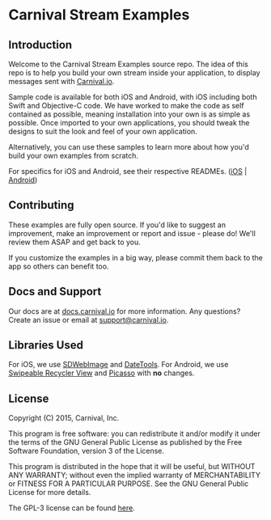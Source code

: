 # Carnival Stream Examples

## Introduction

Welcome to the Carnival Stream Examples source repo. The idea of this repo is to help you build your own stream inside your application, to display messages sent with [Carnival.io](https://www.carnival.io). 

Sample code is available for both iOS and Android, with iOS including both Swift and Objective-C code. We have worked to make the code as self contained as possible, meaning installation into your own is as simple as possible. Once imported to your own applications, you should tweak the designs to suit the look and feel of your own application. 

Alternatively, you can use these samples to learn more about how you'd build your own examples from scratch. 

For specifics for iOS and Android, see their respective READMEs. ([iOS](https://github.com/carnivalmobile/carnival-stream-examples/tree/master/iOS) | [Android](https://github.com/carnivalmobile/carnival-stream-examples/tree/master/Android))

## Contributing
These examples are fully open source. If you'd like to suggest an improvement, make an improvement or report and issue - please do! We'll review them ASAP and get back to you. 

If you customize the examples in a big way, please commit them back to the app so others can benefit too. 

## Docs and Support
Our docs are at [docs.carnival.io](docs.carnival.io) for more information. Any questions? Create an issue or email at [support@carnival.io](support@carnival.io).

## Libraries Used
For iOS, we use [SDWebImage](https://github.com/rs/SDWebImage) and [DateTools](https://github.com/MatthewYork/DateTools). 
For Android, we use [Swipeable Recycler View](https://github.com/brnunes/SwipeableRecyclerView) and [Picasso](https://github.com/square/picasso) with **no** changes. 

## License
Copyright (C) 2015, Carnival, Inc.

This program is free software: you can redistribute it and/or modify
it under the terms of the GNU General Public License as published by
the Free Software Foundation, version 3 of the License.

This program is distributed in the hope that it will be useful,
but WITHOUT ANY WARRANTY; without even the implied warranty of
MERCHANTABILITY or FITNESS FOR A PARTICULAR PURPOSE.  See the
GNU General Public License for more details.

The GPL-3 license can be found [here](https://github.com/carnivalmobile/carnival-stream-examples/blob/master/LICENSE.md).
